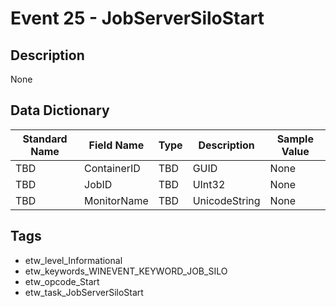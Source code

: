 # Event 25 - JobServerSiloStart

## Description
None

## Data Dictionary
|Standard Name|Field Name|Type|Description|Sample Value|
|---|---|---|---|---|
|TBD|ContainerID|TBD|GUID|None|None|
|TBD|JobID|TBD|UInt32|None|None|
|TBD|MonitorName|TBD|UnicodeString|None|None|

## Tags
* etw_level_Informational
* etw_keywords_WINEVENT_KEYWORD_JOB_SILO
* etw_opcode_Start
* etw_task_JobServerSiloStart